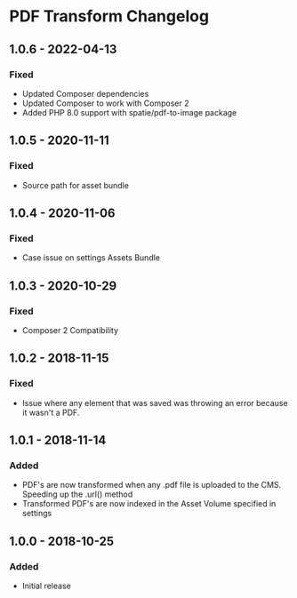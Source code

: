 # PDF Transform Changelog

## 1.0.6 - 2022-04-13
### Fixed
- Updated Composer dependencies
- Updated Composer to work with Composer 2
- Added PHP 8.0 support with spatie/pdf-to-image package

## 1.0.5 - 2020-11-11
### Fixed
- Source path for asset bundle

## 1.0.4 - 2020-11-06
### Fixed
- Case issue on settings Assets Bundle

## 1.0.3 - 2020-10-29
### Fixed
- Composer 2 Compatibility

## 1.0.2 - 2018-11-15
### Fixed
- Issue where any element that was saved was throwing an error because it wasn't a PDF.

## 1.0.1 - 2018-11-14
### Added
- PDF's are now transformed when any .pdf file is uploaded to the CMS. Speeding up the .url() method
- Transformed PDF's are now indexed in the Asset Volume specified in settings

## 1.0.0 - 2018-10-25
### Added
- Initial release
